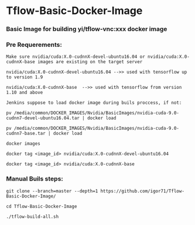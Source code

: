 # Tflow-Basic-Docker-Image
### Basic Image for building yi/tflow-vnc:xxx docker image

### Pre Requerements:
```
Make sure nvidia/cuda:X.0-cudnnX-devel-ubuntu16.04 or nvidia/cuda:X.0-cudnnX-base images are existing on the target server

nvidia/cuda:X.0-cudnnX-devel-ubuntu16.04 -->> used with tensorflow up to version 1.9

nvidia/cuda:X.0-cudnnX-base  -->> used with tensorflow from version 1.10 and above

Jenkins suppose to load docker image during buils proccess, if not:

pv /media/common/DOCKER_IMAGES/Nvidia/BasicImages/nvidia-cuda-9.0-cudnn7-devel-ubuntu16.04.tar | docker load

pv /media/common/DOCKER_IMAGES/Nvidia/BasicImages/nvidia-cuda-9.0-cudnn7-base.tar | docker load

docker images

docker tag <image_id> nvidia/cuda:X.0-cudnnX-devel-ubuntu16.04

docker tag <image_id> nvidia/cuda:X.0-cudnnX-base
```

### Manual Buils steps:
```
git clone --branch=master --depth=1 https://github.com/igor71/Tflow-Basic-Docker-Image/

cd Tflow-Basic-Docker-Image

./tflow-build-all.sh
```
